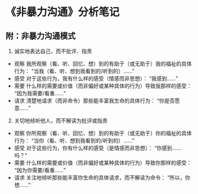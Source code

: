 # 《非暴力沟通》分析笔记

## 附：非暴力沟通模式

1. 诚实地表达自己，而不批评、指责
  - 观察
    我所观察（看、听、回忆、想）到的有助于（或无助于）我的福祉的具体行为：
    “当我（看、听、想到我看到的/听到的）……”
  - 感受
    对于这些行为，我有什么样的感受（情感而非思想）：
    “我感到……”
  - 需要
    什么样的需要或价值（而非偏好或某种具体的行为）导致我那样的感受：
    “因为我需要/看重……”
  - 请求
    清楚地请求（而非命令）那些能丰富我生命的具体行为：
    “你是否愿意……”

2. 关切地倾听他人，而不解读为批评或指责
  - 观察
    你所观察（看、听、回忆、想）到的有助于（或无助于）你的福祉的具体行为：
    “当你（看、听、想到我看到的/听到的）……”
  - 感受
    对于这些行为，你有什么样的感受（是情感而非思想）：
    “你感到……吗？”
  - 需要
    什么样的需要或价值（而非偏好或某种具体的行为）导致你那样的感受：
    “因为你需要/看重……”
  - 请求
    关注地倾听那些能丰富你生命的具体请求，而不解读为命令：
    “所以，你想……”
